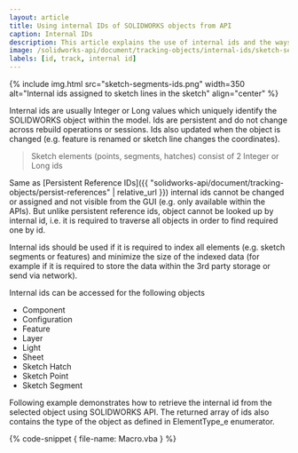 ```yaml
---
layout: article
title: Using internal IDs of SOLIDWORKS objects from API
caption: Internal IDs
description: This article explains the use of internal ids and the ways to read the ids from the objects
image: /solidworks-api/document/tracking-objects/internal-ids/sketch-segments-ids.png
labels: [id, track, internal id]
---
```

{% include img.html src="sketch-segments-ids.png" width=350 alt="Internal ids assigned to sketch lines in the sketch" align="center" %}

Internal ids are usually Integer or Long values which uniquely identify the SOLIDWORKS object within the model. Ids are persistent and do not change across rebuild operations or sessions. Ids also updated when the object is changed (e.g. feature is renamed or sketch line changes the coordinates).

> Sketch elements (points, segments, hatches) consist of 2 Integer or Long ids

Same as [Persistent Reference IDs]({{ "solidworks-api/document/tracking-objects/persist-references" | relative_url }}) internal ids cannot be changed or assigned and not visible from the GUI (e.g. only available within the APIs). But unlike persistent reference ids, object cannot be looked up by internal id, i.e. it is required to traverse all objects in order to find required one by id.

Internal ids should be used if it is required to index all elements (e.g. sketch segments or features) and minimize the size of the indexed data (for example if it is required to store the data within the 3rd party storage or send via network).

Internal ids can be accessed for the following objects

* Component
* Configuration
* Feature
* Layer
* Light
* Sheet
* Sketch Hatch
* Sketch Point
* Sketch Segment

Following example demonstrates how to retrieve the internal id from the selected object using SOLIDWORKS API. The returned array of ids also contains the type of the object as defined in ElementType_e enumerator.

{% code-snippet { file-name: Macro.vba } %}
